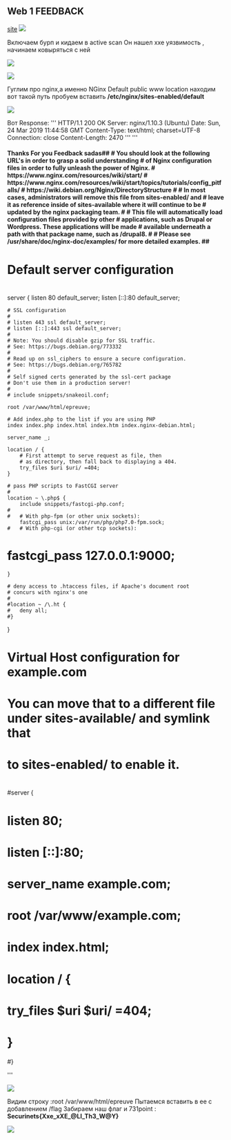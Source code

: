 ## Web 1 FEEDBACK
[site](https://web2.ctfsecurinets.com/)
![](https://github.com/Boringdreams/writeup/blob/master/securinets/web_FEEDBACK/png/website.png)

Включаем бурп и кидаем в active scan
Он нашел xxe уязвимость , начинаем ковыряться с ней

![](https://github.com/Boringdreams/writeup/blob/master/securinets/web_FEEDBACK/png/web1.png)

![](https://github.com/Boringdreams/writeup/blob/master/securinets/web_FEEDBACK/png/web1_2screen.png)

Гуглим про nginx,а именно NGinx Default public www location
находим вот такой путь пробуем вставить 
**/etc/nginx/sites-enabled/default**

![](https://github.com/Boringdreams/writeup/blob/master/securinets/web_FEEDBACK/png/web1_3.png)

Вот Response:
'''
HTTP/1.1 200 OK
Server: nginx/1.10.3 (Ubuntu)
Date: Sun, 24 Mar 2019 11:44:58 GMT
Content-Type: text/html; charset=UTF-8
Connection: close
Content-Length: 2470
'''
'''
<h4>Thanks For you Feedback sadas##
# You should look at the following URL's in order to grasp a solid understanding
# of Nginx configuration files in order to fully unleash the power of Nginx.
# https://www.nginx.com/resources/wiki/start/
# https://www.nginx.com/resources/wiki/start/topics/tutorials/config_pitfalls/
# https://wiki.debian.org/Nginx/DirectoryStructure
#
# In most cases, administrators will remove this file from sites-enabled/ and
# leave it as reference inside of sites-available where it will continue to be
# updated by the nginx packaging team.
#
# This file will automatically load configuration files provided by other
# applications, such as Drupal or Wordpress. These applications will be made
# available underneath a path with that package name, such as /drupal8.
#
# Please see /usr/share/doc/nginx-doc/examples/ for more detailed examples.
##

# Default server configuration
#
server {
	listen 80 default_server;
	listen [::]:80 default_server;

	# SSL configuration
	#
	# listen 443 ssl default_server;
	# listen [::]:443 ssl default_server;
	#
	# Note: You should disable gzip for SSL traffic.
	# See: https://bugs.debian.org/773332
	#
	# Read up on ssl_ciphers to ensure a secure configuration.
	# See: https://bugs.debian.org/765782
	#
	# Self signed certs generated by the ssl-cert package
	# Don't use them in a production server!
	#
	# include snippets/snakeoil.conf;

	root /var/www/html/epreuve;

	# Add index.php to the list if you are using PHP
	index index.php index.html index.htm index.nginx-debian.html;

	server_name _;

	location / {
		# First attempt to serve request as file, then
		# as directory, then fall back to displaying a 404.
		try_files $uri $uri/ =404;
	}

	# pass PHP scripts to FastCGI server
	#
	location ~ \.php$ {
		include snippets/fastcgi-php.conf;
	#
	#	# With php-fpm (or other unix sockets):
		fastcgi_pass unix:/var/run/php/php7.0-fpm.sock;
	#	# With php-cgi (or other tcp sockets):
#		fastcgi_pass 127.0.0.1:9000;
	}

	# deny access to .htaccess files, if Apache's document root
	# concurs with nginx's one
	#
	#location ~ /\.ht {
	#	deny all;
	#}
}


# Virtual Host configuration for example.com
#
# You can move that to a different file under sites-available/ and symlink that
# to sites-enabled/ to enable it.
#
#server {
#	listen 80;
#	listen [::]:80;
#
#	server_name example.com;
#
#	root /var/www/example.com;
#	index index.html;
#
#	location / {
#		try_files $uri $uri/ =404;
#	}
#}
</h4>
'''

![](https://github.com/Boringdreams/writeup/blob/master/securinets/web_FEEDBACK/png/web3_2.png)

Видим строку :root /var/www/html/epreuve 
Пытаемся вставить в ее с добавлением /flag 
Забираем наш флаг и 731point :
**Securinets{Xxe_xXE_@Ll_Th3_W@Y}**

![](https://github.com/Boringdreams/writeup/blob/master/securinets/web_FEEDBACK/png/web1_finish.png)


